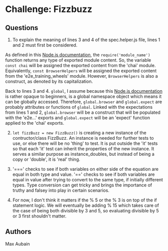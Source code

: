 # Challenge: Fizzbuzz

## Questions
1. To explain the meaning of lines 3 and 4 of the spec.helper.js file, lines 1 and 2 must first be considered.

As defined in this [Node.js documentation](https://nodejs.org/api/modules.html#modules_require_id), the ```require('module_name')``` function returns any type of exported module content.  So, the variable ```const chai``` will be assigned the exported content from the 'chai' module.  Equivalently, ```const BrowserHelpers``` will be assigned the exported content from the 'e2e_training_wheels' module.  However, ```BrowserHelpers``` is also a construct, as denoted by its capitalization.

Back to lines 3 and 4.  ```global```, I assume because this [Node.js documentation](https://nodejs.org/api/globals.html#globals_global) is rather opaque to beginners, is a global namespace object which means it can be globally accessed.  Therefore, ```global.browser``` and ```global.expect``` are probably attributes or functions of ```global```.  Linked with the expectations from lines 1 and 2, ```global.browser``` will be a construct that will be populated with the 'e2e...' exports and ```global.expect``` will be an 'expect' function applied to the 'chai' exports.

2. ```let fizzBuzz = new FizzBuzz()``` is creating a new instance of the contructor/class FizzBuzz.  An instance is needed for further tests to use, or else there will be no 'thing' to test.  It is put outside the 'it' tests so that each 'it' test can inherit the properties of the new instance.  It serves a similar purpose as instance_doubles, but instead of being a copy or 'double', it is 'real' thing.

3. '===' checks to see if both variables on either side of the equation are equal in both type and value.  '==' checks to see if both variables are equal in value after trying to convert to the same type, if initially different types.  Type conversion can get tricky and brings the importance of truthy and falsey into play in certain scenarios.

4. For now, I don't think it matters if the % 5 or the % 3 is on top of the if statement logic.  We will eventually be adding % 15 which takes care of the case of being both divisible by 3 and 5, so evaluating divisible by 5 or 3 first shouldn't matter.




## Authors
Max Aubain